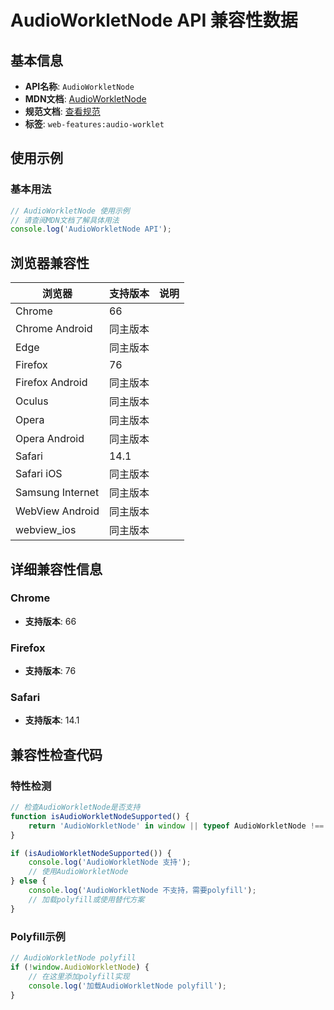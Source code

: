 # AudioWorkletNode API 兼容性数据

## 基本信息

- **API名称**: `AudioWorkletNode`
- **MDN文档**: [AudioWorkletNode](https://developer.mozilla.org/docs/Web/API/AudioWorkletNode)
- **规范文档**: [查看规范](https://webaudio.github.io/web-audio-api/#AudioWorkletNode)
- **标签**: `web-features:audio-worklet`

## 使用示例

### 基本用法

```javascript
// AudioWorkletNode 使用示例
// 请查阅MDN文档了解具体用法
console.log('AudioWorkletNode API');
```

## 浏览器兼容性

| 浏览器 | 支持版本 | 说明 |
|--------|----------|------|
| Chrome | 66 |  |
| Chrome Android | 同主版本 |  |
| Edge | 同主版本 |  |
| Firefox | 76 |  |
| Firefox Android | 同主版本 |  |
| Oculus | 同主版本 |  |
| Opera | 同主版本 |  |
| Opera Android | 同主版本 |  |
| Safari | 14.1 |  |
| Safari iOS | 同主版本 |  |
| Samsung Internet | 同主版本 |  |
| WebView Android | 同主版本 |  |
| webview_ios | 同主版本 |  |

## 详细兼容性信息

### Chrome

- **支持版本**: 66

### Firefox

- **支持版本**: 76

### Safari

- **支持版本**: 14.1

## 兼容性检查代码

### 特性检测

```javascript
// 检查AudioWorkletNode是否支持
function isAudioWorkletNodeSupported() {
    return 'AudioWorkletNode' in window || typeof AudioWorkletNode !== 'undefined';
}

if (isAudioWorkletNodeSupported()) {
    console.log('AudioWorkletNode 支持');
    // 使用AudioWorkletNode
} else {
    console.log('AudioWorkletNode 不支持，需要polyfill');
    // 加载polyfill或使用替代方案
}
```

### Polyfill示例

```javascript
// AudioWorkletNode polyfill
if (!window.AudioWorkletNode) {
    // 在这里添加polyfill实现
    console.log('加载AudioWorkletNode polyfill');
}
```


